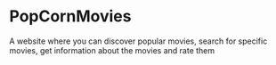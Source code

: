 # PopCornMovies
A website where you can discover popular movies, search for specific movies, get information about the movies and rate them
